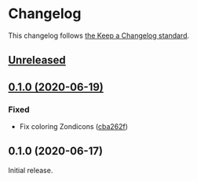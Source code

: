 # Changelog

This changelog follows [the Keep a Changelog standard](https://keepachangelog.com).


## [Unreleased](https://github.com/blade-ui-kit/blade-zondicons/compare/0.1.1...master)


## [0.1.0 (2020-06-19)](https://github.com/blade-ui-kit/blade-zondicons/compare/0.1.0...0.1.1)

### Fixed
- Fix coloring Zondicons ([cba262f](https://github.com/blade-ui-kit/blade-zondicons/commit/cba262ff460972618cd2b9632cf9063950899746))


## 0.1.0 (2020-06-17)

Initial release.
